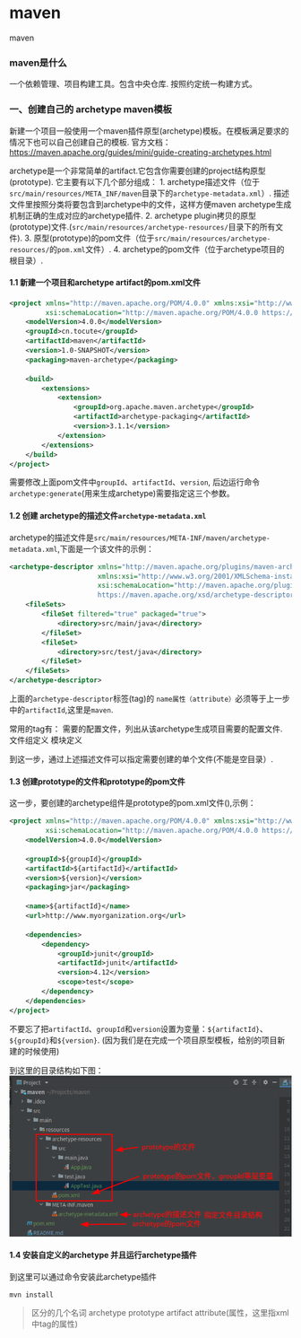 # maven
maven

### maven是什么

一个依赖管理、项目构建工具。包含中央仓库.
按照约定统一构建方式。

### 一、创建自己的 archetype maven模板
新建一个项目一般使用一个maven插件原型(archetype)模板。在模板满足要求的情况下也可以自己创建自己的模板.
官方文档：https://maven.apache.org/guides/mini/guide-creating-archetypes.html

archetype是一个非常简单的artifact.它包含你需要创建的project结构原型(prototype).
它主要有以下几个部分组成：
    1. archetype描述文件（位于`src/main/resources/META_INF/maven`目录下的`archetype-metadata.xml`）.
描述文件里按照分类将要包含到archetype中的文件，这样方便maven archetype生成机制正确的生成对应的archetype插件.
    2. archetype plugin拷贝的原型(prototype)文件.(`src/main/resources/archetype-resources/`目录下的所有文件).
    3. 原型(prototype)的pom文件（位于`src/main/resources/archetype-resources/`的`pom.xml`文件）.
    4. archetype的pom文件（位于archetype项目的根目录）.

#### 1.1 新建一个项目和archetype artifact的pom.xml文件
```xml
<project xmlns="http://maven.apache.org/POM/4.0.0" xmlns:xsi="http://www.w3.org/2001/XMLSchema-instance"
         xsi:schemaLocation="http://maven.apache.org/POM/4.0.0 https://maven.apache.org/xsd/maven-4.0.0.xsd">
    <modelVersion>4.0.0</modelVersion>
    <groupId>cn.tocute</groupId>
    <artifactId>maven</artifactId>
    <version>1.0-SNAPSHOT</version>
    <packaging>maven-archetype</packaging>

    <build>
        <extensions>
            <extension>
                <groupId>org.apache.maven.archetype</groupId>
                <artifactId>archetype-packaging</artifactId>
                <version>3.1.1</version>
            </extension>
        </extensions>
    </build>
</project>
```
需要修改上面pom文件中`groupId`、`artifactId`、`version`, 后边运行命令`archetype:generate`(用来生成archetype)需要指定这三个参数。


#### 1.2 创建 archetype的描述文件`archetype-metadata.xml`

archetype的描述文件是`src/main/resources/META-INF/maven/archetype-metadata.xml`,下面是一个该文件的示例：
```xml
<archetype-descriptor xmlns="http://maven.apache.org/plugins/maven-archetype-plugin/archetype-descriptor/1.1.0"
                      xmlns:xsi="http://www.w3.org/2001/XMLSchema-instance"
                      xsi:schemaLocation="http://maven.apache.org/plugins/maven-archetype-plugin/archetype-descriptor/1.1.0
                      https://maven.apache.org/xsd/archetype-descriptor-1.1.0.xsd" name="maven">
    <fileSets>
        <fileSet filtered="true" packaged="true">
            <directory>src/main/java</directory>
        </fileSet>
        <fileSet>
            <directory>src/test/java</directory>
        </fileSet>
    </fileSets>
</archetype-descriptor>
```
上面的`archetype-descriptor`标签(tag)的 `name属性（attribute）`必须等于上一步中的`artifactId`,这里是`maven`.

常用的tag有：
<requiredProperties>    需要的配置文件，列出从该archetype生成项目需要的配置文件.
<fileSets>              文件组定义
<modules>               模块定义

到这一步，通过上述描述文件可以指定需要创建的单个文件(不能是空目录）.

#### 1.3 创建prototype的文件和prototype的pom文件
这一步，要创建的archetype组件是prototype的pom.xml文件(),示例：
```xml
<project xmlns="http://maven.apache.org/POM/4.0.0" xmlns:xsi="http://www.w3.org/2001/XMLSchema-instance"
         xsi:schemaLocation="http://maven.apache.org/POM/4.0.0 https://maven.apache.org/xsd/maven-4.0.0.xsd">
    <modelVersion>4.0.0</modelVersion>

    <groupId>${groupId}</groupId>
    <artifactId>${artifactId}</artifactId>
    <version>${version}</version>
    <packaging>jar</packaging>

    <name>${artifactId}</name>
    <url>http://www.myorganization.org</url>

    <dependencies>
        <dependency>
            <groupId>junit</groupId>
            <artifactId>junit</artifactId>
            <version>4.12</version>
            <scope>test</scope>
        </dependency>
    </dependencies>
</project>
```
不要忘了把`artifactId`、`groupId`和`version`设置为变量：`${artifactId}`、`${groupId}`和`${version}`.
(因为我们是在完成一个项目原型模板，给别的项目新建的时候使用)

到这里的目录结构如下图：
![archetype目录结构](.img/archetype目录结构.png)

#### 1.4 安装自定义的archetype 并且运行archetype插件

到这里可以通过命令安装此archetype插件
```shell
mvn install
```




>区分的几个名词 archetype prototype artifact attribute(属性，这里指xml中tag的属性)
